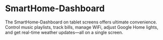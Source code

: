 # SmartHome-Dashboard
 The SmartHome-Dashboard on tablet screens offers ultimate convenience. Control music playlists, track bills, manage WiFi, adjust Google Home lights, and get real-time weather updates—all on a single screen. 
